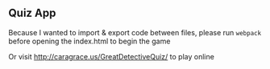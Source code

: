 ## Quiz App

Because I wanted to import & export code between files, please run
`webpack`
before opening the index.html to begin the game

Or visit http://caragrace.us/GreatDetectiveQuiz/ to play online

